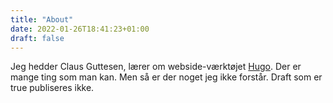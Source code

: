 ```yaml
---
title: "About"
date: 2022-01-26T18:41:23+01:00
draft: false
---
```


Jeg hedder Claus Guttesen, lærer om webside-værktøjet [Hugo](https://gohugo.io/). Der er mange ting som man kan. Men så er der noget jeg ikke forstår.
Draft som er true publiseres ikke.